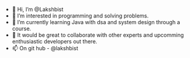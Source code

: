 - 👋 Hi, I’m @Lakshbist
- 👀 I’m interested in programming and solving problems.
- 🌱 I’m currently learning Java with dsa and system design through a course.
- 💞️ It would be great to collaborate with other experts and upcomming enthusiastic developers out there.
- 📫 On git hub - @lakshbist

<!---
Lakshbist/Lakshbist is a ✨ special ✨ repository because its `README.md` (this file) appears on your GitHub profile.
You can click the Preview link to take a look at your changes.
--->
